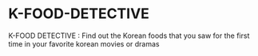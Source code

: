 # K-FOOD-DETECTIVE
K-FOOD DETECTIVE : Find out the Korean foods that you saw for the first time in your favorite korean movies or dramas
